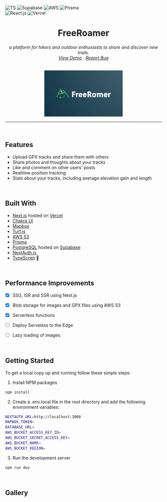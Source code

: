 ![TS](https://img.shields.io/badge/TypeScript-007ACC?style=for-the-badge&logo=typescript&logoColor=white)
![Supabase](https://img.shields.io/badge/Supabase-181818?style=for-the-badge&logo=supabase&logoColor=white)
![AWS](
https://img.shields.io/badge/Amazon_AWS-232F3E?style=for-the-badge&logo=amazon-aws&logoColor=white)
![Prisma](https://img.shields.io/badge/Prisma-3982CE?style=for-the-badge&logo=Prisma&logoColor=white)
<br />
![React.js](https://img.shields.io/badge/React-20232A?style=for-the-badge&logo=react&logoColor=61DAFB)
![Vercel](https://img.shields.io/badge/Vercel-000000?style=for-the-badge&logo=vercel&logoColor=white)

<h1 align="center">
FreeRoamer
</h1>

<h6 align="center">
a platform for hikers and outdoor enthusiasts to share and discover new trails.
<br />
<a href="https://freeroamer.vercel.app/">View Demo</a>
·
<a href="https://github.com/OopsOverflow/FreeRoamer/issues">Report Bug</a>

</h6>
<div align="center">
<img src="public/logo.png" width="50%" height="50%" alt="logo">
</div>

---

<br />

## Features
- Upload GPX tracks and share them with others
- Share photos and thoughts about your tracks
- Like and comment on other users' posts
- Realtime position tracking
- Stats about your tracks, including average elevation gain and length

<br />

## Built With
- [Next.js](https://nextjs.org/) hosted on [Vercel](https://vercel.com/)
- [Chakra UI](https://chakra-ui.com/)
- [Mapbox](https://www.mapbox.com/)
- [Turf.js](https://turfjs.org/)
- [AWS S3](https://aws.amazon.com/s3/)
- [Prisma](https://www.prisma.io/)
- [PostgreSQL](https://www.postgresql.org/) hosted on [Supabase](https://supabase.io/)
- [NextAuth.js](https://next-auth.js.org/)
- [TypeScript](https://www.typescriptlang.org/) 🖤

<br />

## Performance Improvements
- [x] SSG, ISR and SSR using Next.js
- [x] Blob storage for images and GPX files using AWS S3
- [x] Serverless functions
- [ ] Deploy Serveless to the Edge
- [ ] Lazy loading of images


<br />

## Getting Started

To get a local copy up and running follow these simple steps:

1. Install NPM packages
```sh
npm install
```
2. Create a .env.local file in the root directory and add the following environment variables:
```sh
NEXTAUTH_URL=http://localhost:3000
MAPBOX_TOKEN=
DATABASE_URL=
AWS_BUCKET_ACCESS_KEY_ID=
AWS_BUCKET_SECRET_ACCESS_KEY=
AWS_BUCKET_NAME=
AWS_BUCKET_REGION=
```

3. Run the development server
```sh
npm run dev
```

<br />

## Gallery






